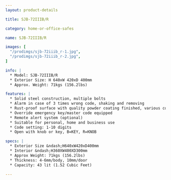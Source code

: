 ```yaml
---
layout: product-details

title: SJB-72IIIB/R

category: home-or-office-safes

name: SJB-72IIIB/R

images: [
  "/prodimgs/sjb-72iiib_r-1.jpg",
  "/prodimgs/sjb-72iiib_r-2.jpg",
]

info: |
  * Model: SJB-72IIIB/R
  * Exterior Size: H 640xW 420xD 400mm
  * Approx. Weight: 71kgs (156.2lbs)

features: |
  * Solid steel construction, multiple bolts
  * Alarm in case of 3 times wrong code, shaking and removing
  * Rust-proof surface with quality powder coating finished, various colors available
  * Override emergency key/master code equipped
  * Remote alert system (optional)
  * Suitable for personal, home and business use
  * Code setting: 1-10 digits
  * Open with knob or key, B=KEY, R=KNOB

specs: |
  * Exterior Size &ndash;H640xW420xD400mm
  * Interior &ndash;H360XW400XD300mm
  * Approx Weight: 71kgs (156.2lbs)
  * Thickness: 4-6mm/body, 10mm/door
  * Capacity: 43 lit (1.52 Cubic Feet)

---
```



